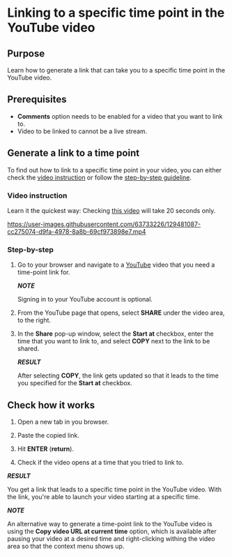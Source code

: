 # Linking to a specific time point in the YouTube video

## Purpose

Learn how to generate a link that can take you to a specific time point in the YouTube video.

## Prerequisites

* **Comments** option needs to be enabled for a video that you want to link to.
* Video to be linked to cannot be a live stream.

## Generate a link to a time point

To find out how to link to a specific time point in your video, you can either check the [video instruction](#video-instruction) or follow the [step-by-step guideline](#step-by-step).

### Video instruction

Learn it the quickest way: Checking [this video](https://user-images.githubusercontent.com/63733226/129481087-cc275074-d9fa-4978-8a8b-69cf973898e7.mp4) will take 20 seconds only.

https://user-images.githubusercontent.com/63733226/129481087-cc275074-d9fa-4978-8a8b-69cf973898e7.mp4

### Step-by-step

1. Go to your browser and navigate to a [YouTube](https://www.youtube.com/) video that you need a time-point link for.
   
   ***NOTE***
   
   Signing in to your YouTube account is optional.

3. From the YouTube page that opens, select **SHARE** under the video area, to the right.

4. In the **Share** pop-up window, select the **Start at** checkbox, enter the time that you want to link to, and select **COPY** next to the link to be shared.

   ***RESULT***
   
   After selecting **COPY**, the link gets updated so that it leads to the time you specified for the **Start at** checkbox.
   
## Check how it works

1. Open a new tab in you browser.

2. Paste the copied link.

3. Hit **ENTER** (**return**).

4. Check if the video opens at a time that you tried to link to.

***RESULT***

You get a link that leads to a specific time point in the YouTube video. With the link, you're able to launch your video starting at a specific time.

***NOTE***

An alternative way to generate a time-point link to the YouTube video is using the **Copy video URL at current time** option, which is available after pausing your video at a desired time and right-clicking withing the video area so that the context menu shows up.
